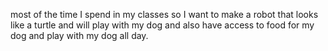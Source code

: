 most of the time I spend in my classes so I want to make a robot that looks like a turtle and will play with my dog and also have access to food for my dog and play with my dog all day.
